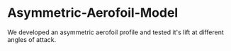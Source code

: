 # Asymmetric-Aerofoil-Model
We developed an asymmetric aerofoil profile and tested it's lift at different angles of attack.
